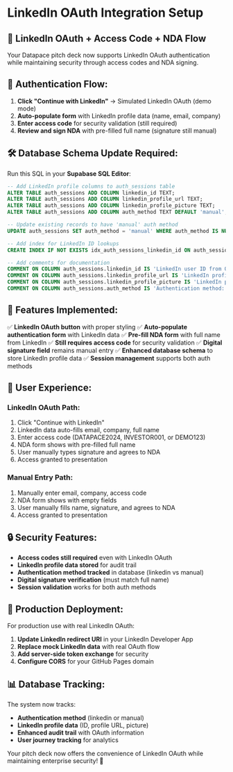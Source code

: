 # LinkedIn OAuth Integration Setup

## 🔗 **LinkedIn OAuth + Access Code + NDA Flow**

Your Datapace pitch deck now supports LinkedIn OAuth authentication while maintaining security through access codes and NDA signing.

## 🔄 **Authentication Flow:**

1. **Click "Continue with LinkedIn"** → Simulated LinkedIn OAuth (demo mode)
2. **Auto-populate form** with LinkedIn profile data (name, email, company)  
3. **Enter access code** for security validation (still required)
4. **Review and sign NDA** with pre-filled full name (signature still manual)

## 🛠️ **Database Schema Update Required:**

Run this SQL in your **Supabase SQL Editor**:

```sql
-- Add LinkedIn profile columns to auth_sessions table
ALTER TABLE auth_sessions ADD COLUMN linkedin_id TEXT;
ALTER TABLE auth_sessions ADD COLUMN linkedin_profile_url TEXT;
ALTER TABLE auth_sessions ADD COLUMN linkedin_profile_picture TEXT;
ALTER TABLE auth_sessions ADD COLUMN auth_method TEXT DEFAULT 'manual';

-- Update existing records to have 'manual' auth method
UPDATE auth_sessions SET auth_method = 'manual' WHERE auth_method IS NULL;

-- Add index for LinkedIn ID lookups
CREATE INDEX IF NOT EXISTS idx_auth_sessions_linkedin_id ON auth_sessions(linkedin_id);

-- Add comments for documentation
COMMENT ON COLUMN auth_sessions.linkedin_id IS 'LinkedIn user ID from OAuth';
COMMENT ON COLUMN auth_sessions.linkedin_profile_url IS 'LinkedIn profile URL';
COMMENT ON COLUMN auth_sessions.linkedin_profile_picture IS 'LinkedIn profile picture URL';
COMMENT ON COLUMN auth_sessions.auth_method IS 'Authentication method: manual or linkedin';
```

## 🎯 **Features Implemented:**

✅ **LinkedIn OAuth button** with proper styling
✅ **Auto-populate authentication form** with LinkedIn data
✅ **Pre-fill NDA form** with full name from LinkedIn
✅ **Still requires access code** for security validation
✅ **Digital signature field** remains manual entry
✅ **Enhanced database schema** to store LinkedIn profile data
✅ **Session management** supports both auth methods

## 📱 **User Experience:**

### **LinkedIn OAuth Path:**
1. Click "Continue with LinkedIn"
2. LinkedIn data auto-fills email, company, full name
3. Enter access code (DATAPACE2024, INVESTOR001, or DEMO123)
4. NDA form shows with pre-filled full name
5. User manually types signature and agrees to NDA
6. Access granted to presentation

### **Manual Entry Path:**
1. Manually enter email, company, access code
2. NDA form shows with empty fields
3. User manually fills name, signature, and agrees to NDA
4. Access granted to presentation

## 🔒 **Security Features:**

- **Access codes still required** even with LinkedIn OAuth
- **LinkedIn profile data stored** for audit trail
- **Authentication method tracked** in database (linkedin vs manual)
- **Digital signature verification** (must match full name)
- **Session validation** works for both auth methods

## 🚀 **Production Deployment:**

For production use with real LinkedIn OAuth:

1. **Update LinkedIn redirect URI** in your LinkedIn Developer App
2. **Replace mock LinkedIn data** with real OAuth flow
3. **Add server-side token exchange** for security
4. **Configure CORS** for your GitHub Pages domain

## 📊 **Database Tracking:**

The system now tracks:
- **Authentication method** (linkedin or manual)
- **LinkedIn profile data** (ID, profile URL, picture)
- **Enhanced audit trail** with OAuth information
- **User journey tracking** for analytics

Your pitch deck now offers the convenience of LinkedIn OAuth while maintaining enterprise security! 🎉